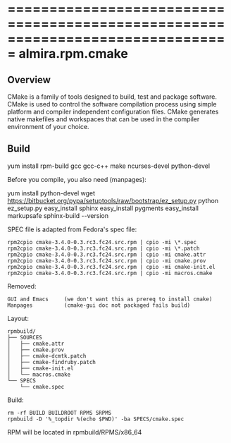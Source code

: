===============================================================================
almira.rpm.cmake
===============================================================================

Overview
--------
CMake is a family of tools designed to build, test and package software. CMake
is used to control the software compilation process using simple platform and
compiler independent configuration files. CMake generates native makefiles and
workspaces that can be used in the compiler environment of your choice.


Build
-----
yum install rpm-build gcc gcc-c++ make ncurses-devel python-devel

Before you compile, you also need (manpages):

   yum install python-devel
   wget https://bitbucket.org/pypa/setuptools/raw/bootstrap/ez_setup.py
   python ez_setup.py
   easy_install sphinx
   easy_install pygments
   easy_install markupsafe
   sphinx-build --version


SPEC file is adapted from Fedora's spec file:

    rpm2cpio cmake-3.4.0-0.3.rc3.fc24.src.rpm | cpio -mi \*.spec
    rpm2cpio cmake-3.4.0-0.3.rc3.fc24.src.rpm | cpio -mi \*.patch
    rpm2cpio cmake-3.4.0-0.3.rc3.fc24.src.rpm | cpio -mi cmake.attr
    rpm2cpio cmake-3.4.0-0.3.rc3.fc24.src.rpm | cpio -mi cmake.prov
    rpm2cpio cmake-3.4.0-0.3.rc3.fc24.src.rpm | cpio -mi cmake-init.el
    rpm2cpio cmake-3.4.0-0.3.rc3.fc24.src.rpm | cpio -mi macros.cmake


Removed:

    GUI and Emacs     (we don't want this as prereq to install cmake)
    Manpages          (cmake-gui doc not packaged fails build)


Layout:

    rpmbuild/
    ├── SOURCES
    │   ├── cmake.attr
    │   ├── cmake.prov
    │   ├── cmake-dcmtk.patch
    │   ├── cmake-findruby.patch
    │   ├── cmake-init.el
    │   └── macros.cmake
    └── SPECS
        └── cmake.spec


Build:

    rm -rf BUILD BUILDROOT RPMS SRPMS
    rpmbuild -D '%_topdir %(echo $PWD)' -ba SPECS/cmake.spec

RPM will be located in rpmbuild/RPMS/x86_64
